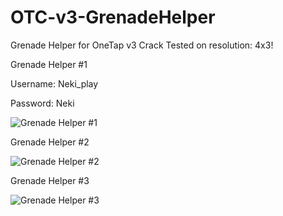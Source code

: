 # OTC-v3-GrenadeHelper
Grenade Helper for OneTap v3 Crack
Tested on resolution: 4x3!

Grenade Helper #1

Username: Neki_play

Password: Neki

![Grenade Helper #1](https://user-images.githubusercontent.com/35975332/113499786-26652b80-9532-11eb-9060-d6e3c9f039bf.png)


Grenade Helper #2

![Grenade Helper #2](https://user-images.githubusercontent.com/35975332/113499765-fa49aa80-9531-11eb-8364-058f45fb9372.png)

Grenade Helper #3

![Grenade Helper #3](https://user-images.githubusercontent.com/35975332/113500078-9e345580-9534-11eb-9257-8fdde8f24621.png)
